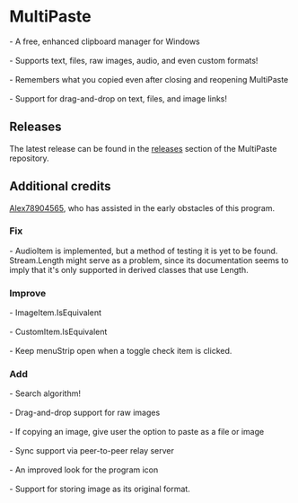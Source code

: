 ﻿<h1> MultiPaste </h1>
- A free, enhanced clipboard manager for Windows <br></br>
- Supports text, files, raw images, audio, and even custom formats! <br></br>
- Remembers what you copied even after closing and reopening MultiPaste <br></br>
- Support for drag-and-drop on text, files, and image links!

<h2> Releases </h2>
The latest release can be found in the <a href="https://github.com/bvancamp99/MultiPaste/releases">releases</a> section of the MultiPaste repository.

<h2> Additional credits </h2>
<a href="https://github.com/Alex78904565">Alex78904565</a>, who has assisted in the early obstacles of this program.

<h3> Fix </h2>
- AudioItem is implemented, but a method of testing it is yet to be found.  Stream.Length might serve as a problem, since its documentation seems to imply that it's only supported in derived classes that use Length.

<h3> Improve </h2>
- ImageItem.IsEquivalent <br></br>
- CustomItem.IsEquivalent <br></br>
- Keep menuStrip open when a toggle check item is clicked.

<h3> Add </h2>
- Search algorithm! <br></br>
- Drag-and-drop support for raw images <br></br>
- If copying an image, give user the option to paste as a file or image <br></br>
- Sync support via peer-to-peer relay server <br></br>
- An improved look for the program icon <br></br>
- Support for storing image as its original format.
